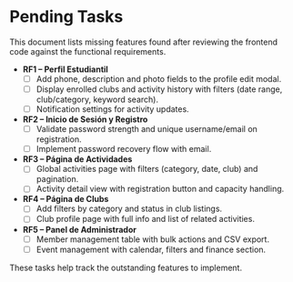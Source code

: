 # Pending Tasks

This document lists missing features found after reviewing the frontend code against the functional requirements.

- **RF1 – Perfil Estudiantil**
  - [ ] Add phone, description and photo fields to the profile edit modal.
  - [ ] Display enrolled clubs and activity history with filters (date range, club/category, keyword search).
  - [ ] Notification settings for activity updates.

- **RF2 – Inicio de Sesión y Registro**
  - [ ] Validate password strength and unique username/email on registration.
  - [ ] Implement password recovery flow with email.

- **RF3 – Página de Actividades**
  - [ ] Global activities page with filters (category, date, club) and pagination.
  - [ ] Activity detail view with registration button and capacity handling.

- **RF4 – Página de Clubs**
  - [ ] Add filters by category and status in club listings.
  - [ ] Club profile page with full info and list of related activities.

- **RF5 – Panel de Administrador**
  - [ ] Member management table with bulk actions and CSV export.
  - [ ] Event management with calendar, filters and finance section.

These tasks help track the outstanding features to implement.

